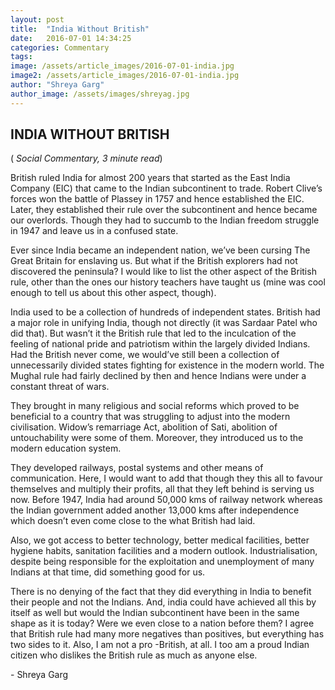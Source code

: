 ```yaml
---
layout: post
title:  "India Without British"
date:   2016-07-01 14:34:25
categories: Commentary
tags: 
image: /assets/article_images/2016-07-01-india.jpg
image2: /assets/article_images/2016-07-01-india.jpg
author: "Shreya Garg"
author_image: /assets/images/shreyag.jpg
---
```

<h2>INDIA WITHOUT BRITISH</h2>
( <i>Social Commentary, 3 minute read</i>)<br>
<p>British ruled India for almost 200 years that started as the East India Company (EIC) that came to the Indian subcontinent to trade. Robert Clive’s forces won the battle of Plassey in 1757 and hence established the EIC. Later, they established their rule over the subcontinent and hence became our overlords. Though they had to succumb to the Indian freedom struggle in 1947 and leave us in a confused state.</p>
<p>Ever since India became an independent nation, we’ve been cursing The Great Britain for enslaving us. But what if the British explorers had not discovered the peninsula? I would like to list the other aspect of the British rule, other than the ones our history teachers have taught us (mine was cool enough to tell us about this other aspect, though).</p>
<p>India used to be a collection of hundreds of independent states. British had a major role in unifying India, though not directly (it was Sardaar Patel who did that). But wasn’t it the British rule that led to the inculcation of the feeling of national pride and patriotism within the largely divided Indians. Had the British never come, we would’ve still been a collection of unnecessarily divided states fighting for existence in the modern world. The Mughal rule had fairly declined by then and hence Indians were under a constant threat of wars.</p>
<p>They brought in many religious and social reforms which proved to be beneficial to a country that was struggling to adjust into the modern civilisation. Widow’s remarriage Act, abolition of Sati, abolition of untouchability were some of them. Moreover, they introduced us to the modern education system.</p>
<p>They developed railways, postal systems and other means of communication. Here, I would want to add that though they this all to favour themselves and multiply their profits, all that they left behind is serving us now. Before 1947, India had around 50,000 kms of railway network whereas the Indian government added another 13,000 kms after independence which doesn’t even come close to the what British had laid.</p>
<p>Also, we got access to better technology, better medical facilities, better hygiene habits, sanitation facilities and a modern outlook. Industrialisation, despite being responsible for the exploitation and unemployment of many Indians at that time, did something good for us.</p>
<p>There is no denying of the fact that they did everything in India to benefit their people and not the Indians. And, india could have achieved all this by itself as well but would the Indian subcontinent have been in the same shape as it is today? Were we even close to a nation before them? I agree that British rule had many more negatives than positives, but everything has two sides to it. Also, I am not a pro -British, at all. I too am a proud Indian citizen who dislikes the British rule as much as anyone else.</p>
- Shreya Garg